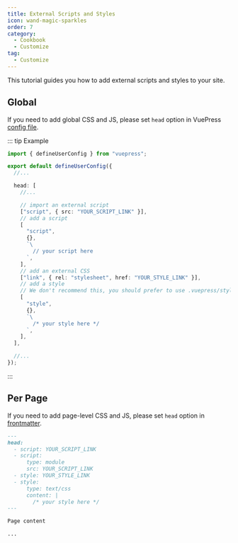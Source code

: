 ```yaml
---
title: External Scripts and Styles
icon: wand-magic-sparkles
order: 7
category:
  - Cookbook
  - Customize
tag:
  - Customize
---
```


This tutorial guides you how to add external scripts and styles to your site.

<!-- more -->

## Global

If you need to add global CSS and JS, please set `head` option in VuePress [config file](../../cookbook/vuepress/config.md).

::: tip Example

```ts title=".vuepress/config.ts"
import { defineUserConfig } from "vuepress";

export default defineUserConfig({
  //...

  head: [
    //...

    // import an external script
    ["script", { src: "YOUR_SCRIPT_LINK" }],
    // add a script
    [
      "script",
      {},
      `\
        // your script here
      `,
    ],
    // add an external CSS
    ["link", { rel: "stylesheet", href: "YOUR_STYLE_LINK" }],
    // add a style
    // We don't recommend this, you should prefer to use .vuepress/style/index.scss
    [
      "style",
      {},
      `\
        /* your style here */
      `,
    ],
  ],

  //...
});
```

:::

## Per Page

If you need to add page-level CSS and JS, please set `head` option in [frontmatter](../../cookbook/vuepress/page.md#frontmatter).

```md
---
head:
  - script: YOUR_SCRIPT_LINK
  - script:
      type: module
      src: YOUR_SCRIPT_LINK
  - style: YOUR_STYLE_LINK
  - style:
      type: text/css
      content: |
        /* your style here */
---

Page content

...
```
